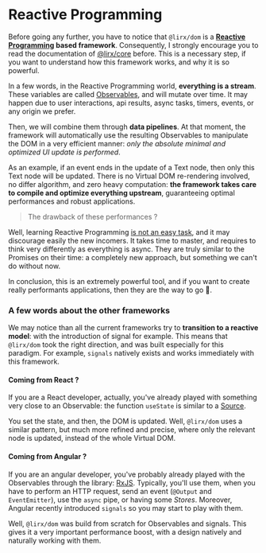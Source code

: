 # Reactive Programming

Before going any further, you have to notice that `@lirx/dom` is a
**[Reactive Programming](https://core.lirx.org/docs/documentation/getting-started/introduction/) based framework**.
Consequently, I strongly encourage you to read the documentation of [@lirx/core](https://core.lirx.org/) before.
This is a necessary step, if you want to understand how this framework works, and why it is so powerful.

In a few words, in the Reactive Programming world, **everything is a stream**.
These variables are called [Observables](https://core.lirx.org/docs/documentation/getting-started/what-is-an-observable/#definition-of-an-observable),
and will mutate over time. It may happen due to user interactions, api results, async tasks, timers, events, or any origin we prefer.

Then, we will combine them through **data pipelines**.
At that moment, the framework will automatically use the resulting Observables to manipulate the DOM in a very efficient manner:
*only the absolute minimal and optimized UI update is performed*.

As an example, if an event ends in the update of a Text node, then only this Text node will be updated.
There is no Virtual DOM re-rendering involved, no differ algorithm, and zero heavy computation:
**the framework takes care to compile and optimize everything upstream**,
guaranteeing optimal performances and robust applications.

> The drawback of these performances ? 

Well, learning Reactive Programming [is not an easy task](https://dev.to/mfcodeworks/comment/11agc), and it may discourage easily the new incomers.
It takes time to master, and requires to think very differently as everything is async.
They are truly similar to the Promises on their time: a completely new approach, but something we can't do without now.

In conclusion, this is an extremely powerful tool, and if you want to create really performants applications, then they are the way to go 👑.

### A few words about the other frameworks

We may notice than all the current frameworks try to **transition to a reactive model**: with the introduction of signal for example. 
This means that `@lirx/dom` took the right direction, and was built especially for this paradigm.
For example, `signals` natively exists and works immediately with this framework.

#### Coming from React ?

If you are a React developer, actually, you've already played with something very close to an Observable: the function `useState` is similar to a [Source](https://core.lirx.org/docs/documentation/getting-started/what-is-a-source/#let).

You set the state, and then, the DOM is updated. Well, `@lirx/dom` uses a similar pattern, but much more refined and precise, where only the relevant node is updated, instead of the whole Virtual DOM.

#### Coming from Angular ?

If you are an angular developer, you've probably already played with the Observables through the library: [RxJS](https://rxjs.dev/).
Typically, you'll use them, when you have to perform an HTTP request, send an event (`@Output` and `EventEmitter`), use the `async` pipe, or having some *Stores*.
Moreover, Angular recently introduced `signals` so you may start to play with them.

Well, `@lirx/dom` was build from scratch for Observables and signals. This gives it a very important performance boost, with a design natively and naturally working with them.



